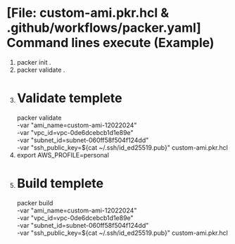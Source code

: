 #  [File: custom-ami.pkr.hcl & .github/workflows/packer.yaml] Command lines execute (Example)
1) packer init .
2) packer validate .
3) # Validate templete
    packer validate \
    -var "ami_name=custom-ami-12022024" \
    -var "vpc_id=vpc-0de6dcebcb1d1e89e" \
    -var "subnet_id=subnet-060ff58f504f124dd" \
    -var "ssh_public_key=${cat ~/.ssh/id_ed25519.pub}" custom-ami.pkr.hcl
4) export AWS_PROFILE=personal
5) # Build templete
    packer build \
    -var "ami_name=custom-ami-12022024" \
    -var "vpc_id=vpc-0de6dcebcb1d1e89e" \
    -var "subnet_id=subnet-060ff58f504f124dd" \
    -var "ssh_public_key=${cat ~/.ssh/id_ed25519.pub}" custom-ami.pkr.hcl
